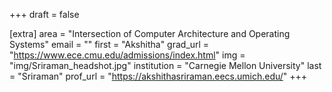 +++
draft = false

[extra]
area = "Intersection of Computer Architecture and Operating Systems"
email = ""
first = "Akshitha"
grad_url = "https://www.ece.cmu.edu/admissions/index.html"
img = "img/Sriraman_headshot.jpg"
institution = "Carnegie Mellon University"
last = "Sriraman"
prof_url = "https://akshithasriraman.eecs.umich.edu/"
+++